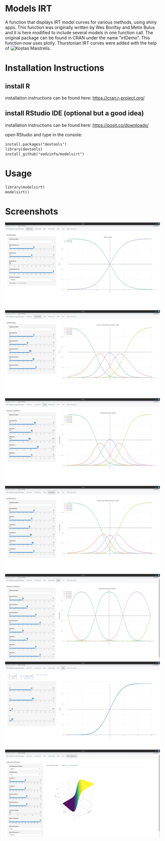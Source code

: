 # Models IRT

A function that displays IRT model curves for various methods, using shiny apps.
This function was originally written by Wes Bonifay and Metin Bulus and it is here modified to include several models in one function call.
The original package can be found in CRAN under the name "irtDemo".
This function now uses plotly.
Thurstonian IRT curves were added with the help of  ![Kostas Maistrelis](https://github.com/maisk).

# Installation Instructions
## install R
installation instructions can be found here: https://cran.r-project.org/  
## install RStudio IDE (optional but a good idea)  
installation instructions can be found here: https://posit.co/downloads/  

open RStudio and type in the console:
```
install.packages("devtools")
library(devtools)
install_github("sedzinfo/modelsirt")
```

# Usage
```
library(modelsirt)
modelsirt()
```

# Screenshots

![Alt text](https://raw.githubusercontent.com/sedzinfo/modelsirt/refs/heads/master/images/modelsirt1.png)
![Alt text](https://raw.githubusercontent.com/sedzinfo/modelsirt/refs/heads/master/images/modelsirt2.png)
![Alt text](https://raw.githubusercontent.com/sedzinfo/modelsirt/refs/heads/master/images/modelsirt3.png)
![Alt text](https://raw.githubusercontent.com/sedzinfo/modelsirt/refs/heads/master/images/modelsirt4.png)
![Alt text](https://raw.githubusercontent.com/sedzinfo/modelsirt/refs/heads/master/images/modelsirt5.png)
![Alt text](https://raw.githubusercontent.com/sedzinfo/modelsirt/refs/heads/master/images/modelsirt6.png)
![Alt text](https://raw.githubusercontent.com/sedzinfo/modelsirt/refs/heads/master/images/modelsirt7.png)
